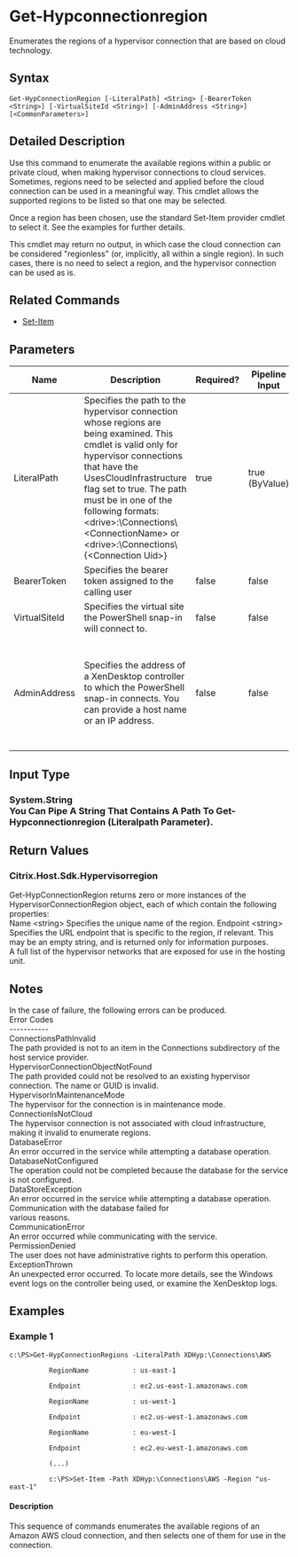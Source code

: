 ﻿
# Get-Hypconnectionregion
Enumerates the regions of a hypervisor connection that are based on cloud technology.
## Syntax
```
Get-HypConnectionRegion [-LiteralPath] <String> [-BearerToken <String>] [-VirtualSiteId <String>] [-AdminAddress <String>] [<CommonParameters>]
```
## Detailed Description
Use this command to enumerate the available regions within a public or private cloud, when making hypervisor connections to cloud services. Sometimes, regions need to be selected and applied before the cloud connection can be used in a meaningful way. This cmdlet allows the supported regions to be listed so that one may be selected.

Once a region has been chosen, use the standard Set-Item provider cmdlet to select it. See the examples for further details.

This cmdlet may return no output, in which case the cloud connection can be considered "regionless" (or, implicitly, all within a single region). In such cases, there is no need to select a region, and the hypervisor connection can be used as is.


## Related Commands

* [Set-Item](../Set-Item/)
## Parameters
| Name   | Description | Required? | Pipeline Input | Default Value |
| --- | --- | --- | --- | --- |
| LiteralPath | Specifies the path to the hypervisor connection whose regions are being examined. This cmdlet is valid only for hypervisor connections that have the UsesCloudInfrastructure flag set to true. The path must be in one of the following formats: &lt;drive&gt;:\\Connections\\&lt;ConnectionName&gt; or  &lt;drive&gt;:\\Connections\\{&lt;Connection Uid&gt;} | true | true (ByValue) |  |
| BearerToken | Specifies the bearer token assigned to the calling user | false | false |  |
| VirtualSiteId | Specifies the virtual site the PowerShell snap-in will connect to. | false | false |  |
| AdminAddress | Specifies the address of a XenDesktop controller to which the PowerShell snap-in connects. You can provide a host name or an IP address. | false | false | LocalHost. When a value is provided by any cmdlet, this value becomes the default. |

## Input Type

### System.String<br>    You Can Pipe A String That Contains A Path To Get-Hypconnectionregion (Literalpath Parameter).

## Return Values

### Citrix.Host.Sdk.Hypervisorregion
Get-HypConnectionRegion returns zero or more instances of the HypervisorConnectionRegion object, each of which contain the following properties:<br>Name &lt;string&gt; Specifies the unique name of the region. Endpoint &lt;string&gt; Specifies the URL endpoint that is specific to the region, if relevant. This may be an empty string, and is returned only for information purposes.<br>A full list of the hypervisor networks that are exposed for use in the hosting unit.
## Notes
In the case of failure, the following errors can be produced.<br>    Error Codes<br>    -----------<br>    ConnectionsPathInvalid<br>    The path provided is not to an item in the Connections subdirectory of the host service provider.<br>    HypervisorConnectionObjectNotFound<br>    The path provided could not be resolved to an existing hypervisor connection. The name or GUID is invalid.<br>    HypervisorInMaintenanceMode<br>    The hypervisor for the connection is in maintenance mode.<br>    ConnectionIsNotCloud<br>    The hypervisor connection is not associated with cloud infrastructure, making it invalid to enumerate regions.<br>    DatabaseError<br>    An error occurred in the service while attempting a database operation.<br>    DatabaseNotConfigured<br>    The operation could not be completed because the database for the service is not configured.<br>    DataStoreException<br>    An error occurred in the service while attempting a database operation. Communication with the database failed for<br>    various reasons.<br>    CommunicationError<br>    An error occurred while communicating with the service.<br>    PermissionDenied<br>    The user does not have administrative rights to perform this operation.<br>    ExceptionThrown<br>    An unexpected error occurred. To locate more details, see the Windows event logs on the controller being used, or examine the XenDesktop logs.
## Examples

### Example 1
```
c:\PS>Get-HypConnectionRegions -LiteralPath XDHyp:\Connections\AWS

          RegionName           : us-east-1

          Endpoint             : ec2.us-east-1.amazonaws.com

          RegionName           : us-west-1

          Endpoint             : ec2.us-west-1.amazonaws.com

          RegionName           : eu-west-1

          Endpoint             : ec2.eu-west-1.amazonaws.com

          (...)

          c:\PS>Set-Item -Path XDHyp:\Connections\AWS -Region "us-east-1"
```
#### Description
This sequence of commands enumerates the available regions of an Amazon AWS cloud connection, and then selects one of them for use in the connection.
